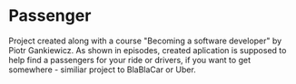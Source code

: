 # Passenger
Project created along with a course "Becoming a software developer" by Piotr Gankiewicz. As shown in episodes, created aplication is supposed to help find a passengers for your ride or drivers, if you want to get somewhere - similiar project to BlaBlaCar or Uber.
